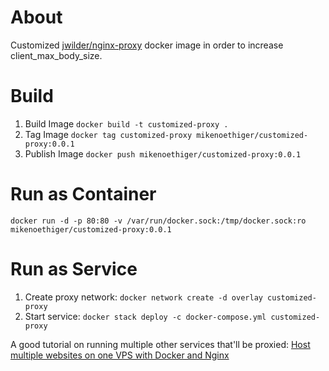 # About

Customized [jwilder/nginx-proxy](https://github.com/jwilder/nginx-proxy) docker image in order to increase client_max_body_size.

# Build

1. Build Image `docker build -t customized-proxy .`
2. Tag Image `docker tag customized-proxy mikenoethiger/customized-proxy:0.0.1`
3. Publish Image `docker push mikenoethiger/customized-proxy:0.0.1`

# Run as Container

`docker run -d -p 80:80 -v /var/run/docker.sock:/tmp/docker.sock:ro mikenoethiger/customized-proxy:0.0.1`

# Run as Service

1. Create proxy network: `docker network create -d overlay customized-proxy`
2. Start service: `docker stack deploy -c docker-compose.yml customized-proxy`

A good tutorial on running multiple other services that'll be proxied: [Host multiple websites on one VPS with Docker and Nginx](https://blog.ssdnodes.com/blog/host-multiple-websites-docker-nginx/)
